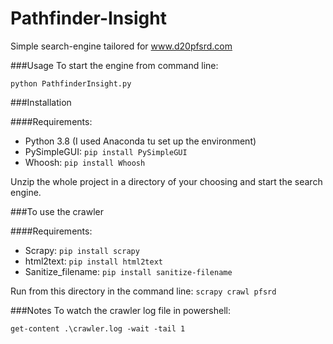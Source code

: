 # Pathfinder-Insight
Simple search-engine tailored for www.d20pfsrd.com

###Usage
To start the engine from command line:

`python PathfinderInsight.py`

###Installation

####Requirements:
- Python 3.8 (I used Anaconda tu set up the environment)
- PySimpleGUI: `pip install PySimpleGUI`
- Whoosh: `pip install Whoosh`

Unzip the whole project in a directory of your choosing and start the
search engine.

###To use the crawler

####Requirements:
- Scrapy: `pip install scrapy`
- html2text: `pip install html2text`
- Sanitize_filename: `pip install sanitize-filename`

Run from this directory in the command line:
`scrapy crawl pfsrd`


###Notes
To watch the crawler log file in powershell:

`get-content .\crawler.log -wait -tail 1`
